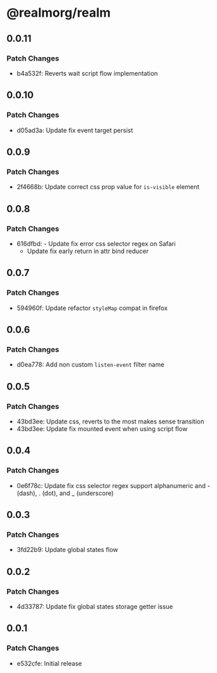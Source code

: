 # @realmorg/realm

## 0.0.11

### Patch Changes

- b4a532f: Reverts wait script flow implementation

## 0.0.10

### Patch Changes

- d05ad3a: Update fix event target persist

## 0.0.9

### Patch Changes

- 2f4668b: Update correct css prop value for `is-visible` element

## 0.0.8

### Patch Changes

- 616dfbd: - Update fix error css selector regex on Safari
  - Update fix early return in attr bind reducer

## 0.0.7

### Patch Changes

- 594960f: Update refactor `styleMap` compat in firefox

## 0.0.6

### Patch Changes

- d0ea778: Add non custom `listen-event` filter name

## 0.0.5

### Patch Changes

- 43bd3ee: Update css, reverts to the most makes sense transition
- 43bd3ee: Update fix mounted event when using script flow

## 0.0.4

### Patch Changes

- 0e6f78c: Update fix css selector regex support alphanumeric and - (dash), . (dot), and \_ (underscore)

## 0.0.3

### Patch Changes

- 3fd22b9: Update global states flow

## 0.0.2

### Patch Changes

- 4d33787: Update fix global states storage getter issue

## 0.0.1

### Patch Changes

- e532cfe: Initial release
